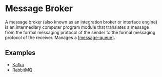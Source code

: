 # Message Broker

A message broker (also known as an integration broker or interface engine) is an intermediary computer program module that translates a message from the formal messaging protocol of the sender to the formal messaging protocol of the receiver. Manages a [[message-queue]].

## Examples

- [Kafka](https://kafka.apache.org/)
- [RabbitMQ](https://www.rabbitmq.com/)

[//begin]: # "Autogenerated link references for markdown compatibility"
[message-queue]: message-queue "Message Queue"
[//end]: # "Autogenerated link references"
